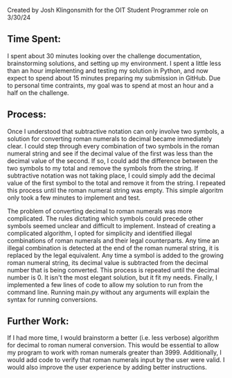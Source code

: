 Created by Josh Klingonsmith for the OIT Student Programmer role on 3/30/24
## Time Spent:
I spent about 30 minutes looking over the challenge documentation, brainstorming solutions, and setting up my environment. I spent a little less than an hour implementing and testing my solution in Python, and now expect to spend about 15 minutes preparing my submission in GitHub. Due to personal time contraints, my goal was to spend at most an hour and a half on the challenge.
## Process:
Once I understood that subtractive notation can only involve two symbols, a solution for converting roman numerals to decimal became immediately clear. I could step through every combination of two symbols in the roman numeral string and see if the decimal value of the first was less than the decimal value of the second. If so, I could add the difference between the two symbols to my total and remove the symbols from the string. If subtractive notation was not taking place, I could simply add the decimal value of the first symbol to the total and remove it from the string. I repeated this process until the roman numeral string was empty. This simple algoritm only took a few minutes to implement and test.

The problem of converting decimal to roman numerals was more complicated. The rules dictating which symbols could precede other symbols seemed unclear and difficult to implement. Instead of creating a complicated algorithm, I opted for simplicity and identified illegal combinations of roman numerals and their legal counterparts. Any time an illegal combination is detected at the end of the roman numeral string, it is replaced by the legal equivalent. Any time a symbol is added to the growing roman numeral string, its decimal value is subtracted from the decimal number that is being converted. This process is repeated until the decimal number is 0. It isn't the most elegant solution, but it fit my needs.
Finally, I implemented a few lines of code to allow my solution to run from the command line. Running main.py without any arguments will explain the syntax for running conversions.
## Further Work:
If I had more time, I would brainstorm a better (i.e. less verbose) algorithm for decimal to roman numeral conversion. This would be essential to allow my program to work with roman numerals greater than 3999. Additionally, I would add code to verify that roman numerals input by the user were valid. I would also improve the user experience by adding better instructions.
